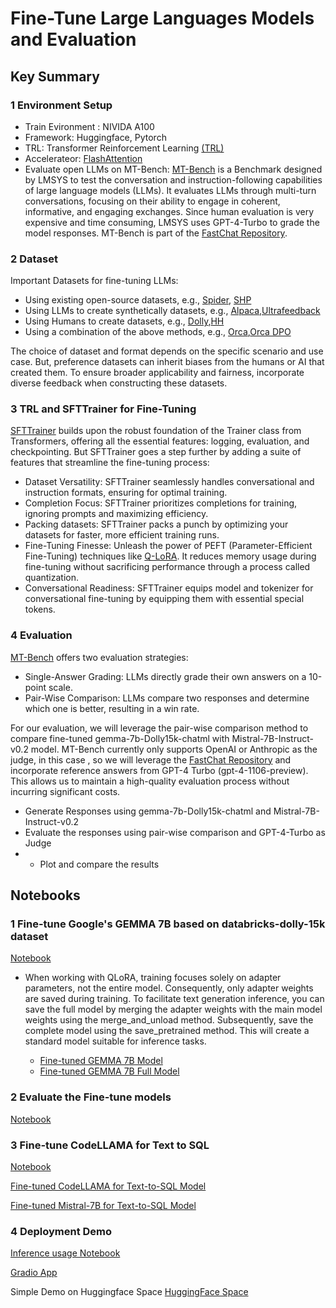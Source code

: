 # Fine-Tune Large Languages Models and Evaluation
## Key Summary
###  1 Environment Setup
- Train Evironment : NIVIDA A100
- Framework: Huggingface, Pytorch
- TRL: Transformer Reinforcement Learning [(TRL)](https://github.com/huggingface/trl)
- Accelerateor: [FlashAttention](https://github.com/Dao-AILab/flash-attention/tree/main)
- Evaluate open LLMs on MT-Bench: [MT-Bench](https://github.com/lm-sys/FastChat/blob/main/fastchat/llm_judge/README.md) is a Benchmark designed by LMSYS to test the conversation and instruction-following capabilities of large language models (LLMs). It evaluates LLMs through multi-turn conversations, focusing on their ability to engage in coherent, informative, and engaging exchanges. Since human evaluation is very expensive and time consuming, LMSYS uses GPT-4-Turbo to grade the model responses. MT-Bench is part of the [FastChat Repository](https://github.com/lm-sys/FastChat/blob/main/fastchat/llm_judge/README.md).


###  2 Dataset
Important Datasets for fine-tuning LLMs:
- Using existing open-source datasets, e.g., [Spider](https://huggingface.co/datasets/spider), [SHP](https://huggingface.co/datasets/stanfordnlp/SHP)
- Using LLMs to create synthetically datasets, e.g., [Alpaca](https://huggingface.co/datasets/tatsu-lab/alpaca),[Ultrafeedback](https://www.notion.so/9de9ac96f0f94aa5aed96361a26e8bf0?pvs=21)
- Using Humans to create datasets, e.g., [Dolly](https://huggingface.co/datasets/databricks/databricks-dolly-15k),[HH](https://www.notion.so/SageMaker-bi-weekly-sync-0be2e6ba876a4599b4c0da2681dfb78f?pvs=21)
- Using a combination of the above methods, e.g., [Orca](https://huggingface.co/datasets/Open-Orca/OpenOrca),[Orca DPO](https://huggingface.co/datasets/Intel/orca_dpo_pairs)

The choice of dataset and format depends on the specific scenario and use case. But, preference datasets can inherit biases from the humans or AI that created them. To ensure broader applicability and fairness, incorporate diverse feedback when constructing these datasets.


### 3 TRL and SFTTrainer for Fine-Tuning

[SFTTrainer](https://huggingface.co/docs/trl/sft_trainer) builds upon the robust foundation of the Trainer class from Transformers, offering all the essential features: logging, evaluation, and checkpointing. But SFTTrainer goes a step further by adding a suite of features that streamline the fine-tuning process:

- Dataset Versatility: SFTTrainer seamlessly handles conversational and instruction formats, ensuring for optimal training.
- Completion Focus: SFTTrainer prioritizes completions for training, ignoring prompts and maximizing efficiency.
- Packing datasets: SFTTrainer packs a punch by optimizing your datasets for faster, more efficient training runs.
- Fine-Tuning Finesse: Unleash the power of PEFT (Parameter-Efficient Fine-Tuning) techniques like [Q-LoRA](https://arxiv.org/abs/2305.14314). It reduces memory usage during fine-tuning without sacrificing performance through a process called quantization.
- Conversational Readiness: SFTTrainer equips model and tokenizer for conversational fine-tuning by equipping them with essential special tokens.

###  4 Evaluation
[MT-Bench](https://github.com/lm-sys/FastChat/blob/main/fastchat/llm_judge/README.md) offers two evaluation strategies:

- Single-Answer Grading: LLMs directly grade their own answers on a 10-point scale.
- Pair-Wise Comparison: LLMs compare two responses and determine which one is better, resulting in a win rate.

For our evaluation, we will leverage the pair-wise comparison method to compare fine-tuned gemma-7b-Dolly15k-chatml with Mistral-7B-Instruct-v0.2 model.
MT-Bench currently only supports OpenAI or Anthropic as the judge, in this case , so we will leverage the [FastChat Repository](https://github.com/lm-sys/FastChat/blob/main/fastchat/llm_judge/README.md) and incorporate reference answers from GPT-4 Turbo (gpt-4-1106-preview). This allows us to maintain a high-quality evaluation process without incurring significant costs. 

- Generate Responses using gemma-7b-Dolly15k-chatml and Mistral-7B-Instruct-v0.2
- Evaluate the responses using pair-wise comparison and GPT-4-Turbo as Judge
- - Plot and compare the results

## Notebooks
###  1 Fine-tune Google's GEMMA 7B based on databricks-dolly-15k dataset 
[Notebook](https://github.com/Pyligent/finetune-LLM/blob/main/Gemma7B_Fine_Tuning.ipynb)


- When working with QLoRA, training focuses solely on adapter parameters, not the entire model. Consequently, only adapter weights are saved during training. To facilitate text generation inference, you can save the full model by merging the adapter weights with the main model weights using the merge_and_unload method. Subsequently, save the complete model using the save_pretrained method. This will create a standard model suitable for inference tasks.  

    - [Fine-tuned GEMMA 7B Model](https://huggingface.co/jinhybr/gemma-7b-Dolly15k-chatml)  
    - [Fine-tuned GEMMA 7B Full Model](https://huggingface.co/jinhybr/gemma-7b-Dolly15k-full-chatml)

### 2 Evaluate the Fine-tune models

[Notebook](https://github.com/Pyligent/finetune-LLM/blob/main/Evaluation.ipynb)

### 3 Fine-tune CodeLLAMA for Text to SQL 

[Notebook](https://github.com/Pyligent/finetune-LLM/blob/main/Fine-Tuning%20codellama.ipynb)

[Fine-tuned CodeLLAMA for Text-to-SQL Model](https://huggingface.co/jinhybr/code-llama-7b-text-to-sql)

[Fine-tuned Mistral-7B for Text-to-SQL Model](https://huggingface.co/jinhybr/Mistral-7B-v0.1-text-to-sql)
###  4 Deployment Demo

[Inference usage Notebook](https://github.com/Pyligent/finetune-LLM/blob/main/deploy.ipynb)

[Gradio App](https://github.com/Pyligent/finetune-LLM/blob/main/app.py)

Simple Demo on Huggingface Space
[HuggingFace Space](https://huggingface.co/spaces/jinhybr/finetune-code-llama-7b-Text-to-SQL-Demo)
 
